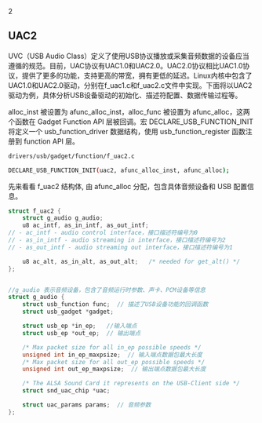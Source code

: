 2

## UAC2

UVC（USB Audio Class）定义了使用USB协议播放或采集音频数据的设备应当遵循的规范。目前，UAC协议有UAC1.0和UAC2.0。UAC2.0协议相比UAC1.0协议，提供了更多的功能，支持更高的带宽，拥有更低的延迟。Linux内核中包含了UAC1.0和UAC2.0驱动，分别在f_uac1.c和f_uac2.c文件中实现。下面将以UAC2驱动为例，具体分析USB设备驱动的初始化、描述符配置、数据传输过程等。 


alloc_inst 被设置为 afunc_alloc_inst，alloc_func 被设置为 afunc_alloc，这两个函数在 Gadget Function API 层被回调。宏 DECLARE_USB_FUNCTION_INIT 将定义一个 usb_function_driver 数据结构，使用 usb_function_register 函数注册到 function API 层。

```sh
drivers/usb/gadget/function/f_uac2.c

DECLARE_USB_FUNCTION_INIT(uac2, afunc_alloc_inst, afunc_alloc); 
```

先来看看 f_uac2 结构体, 由 afunc_alloc 分配，包含具体音频设备和 USB 配置信息。

```c
struct f_uac2 {
	struct g_audio g_audio;
	u8 ac_intf, as_in_intf, as_out_intf;
// - ac_intf - audio control interface，接口描述符编号为0
// - as_in_intf - audio streaming in interface，接口描述符编号为2
// - as_out_intf - audio streaming out interface，接口描述符编号为1

	u8 ac_alt, as_in_alt, as_out_alt;	/* needed for get_alt() */
};


//g_audio 表示音频设备，包含了音频运行时参数、声卡、PCM设备等信息
struct g_audio {
	struct usb_function func;  // 描述了USB设备功能的回调函数
	struct usb_gadget *gadget;

	struct usb_ep *in_ep;   //输入端点
	struct usb_ep *out_ep;  // 输出端点

	/* Max packet size for all in_ep possible speeds */
	unsigned int in_ep_maxpsize;  // 输入端点数据包最大长度
	/* Max packet size for all out_ep possible speeds */
	unsigned int out_ep_maxpsize;  // 输出端点数据包最大长度

	/* The ALSA Sound Card it represents on the USB-Client side */
	struct snd_uac_chip *uac;

	struct uac_params params;  // 音频参数
};
```